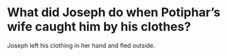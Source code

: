 # What did Joseph do when Potiphar’s wife caught him by his clothes?

Joseph left his clothing in her hand and fled outside.
